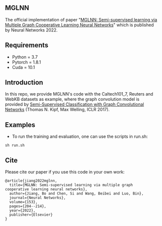 ## MGLNN
The official implementation of paper "[MGLNN: Semi-supervised learning via Multiple Graph Cooperative Learning Neural Networks](https://doi.org/10.1016/j.neunet.2022.05.024)" which is published by Neural Networks 2022.

## Requirements
* Python = 3.7
* Pytorch = 1.8.1
* Cuda = 10.1

## Introduction
In this repo, we provide MGLNN's code with the Caltech101_7, Reuters and WebKB datasets as example, where the graph convolution model is provided by [Semi-Supervised Classification with Graph Convolutional Networks](https://openreview.net/forum?id=SJU4ayYgl) (Thomas N. Kipf, Max Welling, ICLR 2017).

## Examples
* To run the training and evaluation, one can use the scripts in run.sh: 
```
sh run.sh
```

## Cite
Please cite our paper if you use this code in your own work:

```
@article{jiang2022mglnn,
  title={MGLNN: Semi-supervised learning via multiple graph cooperative learning neural networks},
  author={Jiang, Bo and Chen, Si and Wang, Beibei and Luo, Bin},
  journal={Neural Networks},
  volume={153},
  pages={204--214},
  year={2022},
  publisher={Elsevier}
}
```
